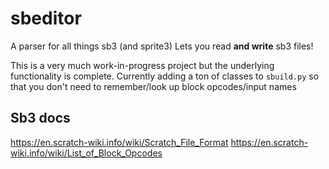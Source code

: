 # sbeditor

A parser for all things sb3 (and sprite3)
Lets you read **and write** sb3 files!

This is a very much work-in-progress project but the underlying functionality is complete. Currently adding a ton of
classes to `sbuild.py` so that you don't need to remember/look up block opcodes/input names

## Sb3 docs

https://en.scratch-wiki.info/wiki/Scratch_File_Format
https://en.scratch-wiki.info/wiki/List_of_Block_Opcodes
